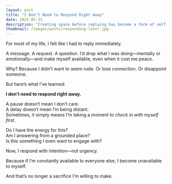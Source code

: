```yaml
---
layout: post
title: "I Don’t Need to Respond Right Away"
date: 2025-05-31
description: "Creating space before replying has become a form of self-respect."
thumbnail: /images/posts/responding-later.jpg
---
```


For most of my life, I felt like I had to reply immediately.

A message. A request. A question. I’d drop what I was doing—mentally or emotionally—and make myself available, even when it cost me peace.

Why? Because I didn’t want to seem rude. Or lose connection. Or disappoint someone.

But here’s what I’ve learned:

**I don’t need to respond right away.**

A pause doesn’t mean I don’t care.  
A delay doesn’t mean I’m being distant.  
Sometimes, it simply means I’m taking a moment to *check in with myself first*.

Do I have the energy for this?  
Am I answering from a grounded place?  
Is this something I even want to engage with?

Now, I respond with intention—not urgency.

Because if I’m constantly available to everyone else, I become unavailable to myself.

And that’s no longer a sacrifice I’m willing to make.
